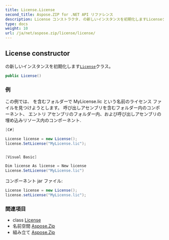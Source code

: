 ```yaml
---
title: License.License
second_title: Aspose.ZIP for .NET API リファレンス
description: License コンストラクタ. の新しいインスタンスを初期化しますLicenseクラス
type: docs
weight: 10
url: /ja/net/aspose.zip/license/license/
---
```

## License constructor

の新しいインスタンスを初期化します[`License`](../)クラス。

```csharp
public License()
```

### 例

この例では、 を含むフォルダーで MyLicense.lic という名前のライセンス ファイルを見つけようとします。 呼び出しアセンブリを含むフォルダー内のコンポーネント、 エントリ アセンブリのフォルダー内、および呼び出しアセンブリの埋め込みリソース内のコンポーネント.

```csharp
[C#]

License license = new License();
license.SetLicense("MyLicense.lic");


[Visual Basic]

Dim license As license = New license
License.SetLicense("MyLicense.lic")
```

コンポーネント jar ファイル:

```csharp
License license = new License();
license.setLicense("MyLicense.lic");
```

### 関連項目

* class [License](../)
* 名前空間 [Aspose.Zip](../../license/)
* 組み立て [Aspose.Zip](../../../)


